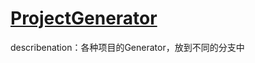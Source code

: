 # [ProjectGenerator](https://github.com/ExFly/ProjectGenerator.git)
describenation：各种项目的Generator，放到不同的分支中
